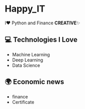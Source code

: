 # Happy_IT

I❤️ Python and Finance **CREATIVE**✨


## 💻 Technologies I Love

- Machine Learning
- Deep Learning
- Data Science

## 🌍 Economic news
- finance
- Certificate
